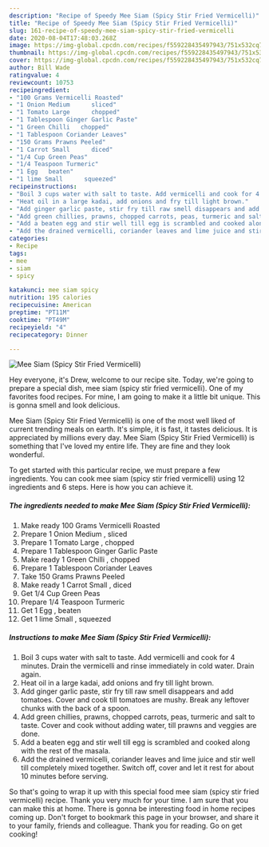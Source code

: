 ```yaml
---
description: "Recipe of Speedy Mee Siam (Spicy Stir Fried Vermicelli)"
title: "Recipe of Speedy Mee Siam (Spicy Stir Fried Vermicelli)"
slug: 161-recipe-of-speedy-mee-siam-spicy-stir-fried-vermicelli
date: 2020-08-04T17:48:03.268Z
image: https://img-global.cpcdn.com/recipes/f559228435497943/751x532cq70/mee-siam-spicy-stir-fried-vermicelli-recipe-main-photo.jpg
thumbnail: https://img-global.cpcdn.com/recipes/f559228435497943/751x532cq70/mee-siam-spicy-stir-fried-vermicelli-recipe-main-photo.jpg
cover: https://img-global.cpcdn.com/recipes/f559228435497943/751x532cq70/mee-siam-spicy-stir-fried-vermicelli-recipe-main-photo.jpg
author: Bill Wade
ratingvalue: 4
reviewcount: 10753
recipeingredient:
- "100 Grams Vermicelli Roasted"
- "1 Onion Medium      sliced"
- "1 Tomato Large      chopped"
- "1 Tablespoon Ginger Garlic Paste"
- "1 Green Chilli   chopped"
- "1 Tablespoon Coriander Leaves"
- "150 Grams Prawns Peeled"
- "1 Carrot Small      diced"
- "1/4 Cup Green Peas"
- "1/4 Teaspoon Turmeric"
- "1 Egg   beaten"
- "1 lime Small      squeezed"
recipeinstructions:
- "Boil 3 cups water with salt to taste. Add vermicelli and cook for 4 minutes. Drain the vermicelli and rinse immediately in cold water. Drain again."
- "Heat oil in a large kadai, add onions and fry till light brown."
- "Add ginger garlic paste, stir fry till raw smell disappears and add tomatoes. Cover and cook till tomatoes are mushy. Break any leftover chunks with the back of a spoon."
- "Add green chillies, prawns, chopped carrots, peas, turmeric and salt to taste. Cover and cook without adding water, till prawns and veggies are done."
- "Add a beaten egg and stir well till egg is scrambled and cooked along with the rest of the masala."
- "Add the drained vermicelli, coriander leaves and lime juice and stir well till completely mixed together. Switch off, cover and let it rest for about 10 minutes before serving."
categories:
- Recipe
tags:
- mee
- siam
- spicy

katakunci: mee siam spicy 
nutrition: 195 calories
recipecuisine: American
preptime: "PT11M"
cooktime: "PT49M"
recipeyield: "4"
recipecategory: Dinner

---
```



![Mee Siam (Spicy Stir Fried Vermicelli)](https://img-global.cpcdn.com/recipes/f559228435497943/751x532cq70/mee-siam-spicy-stir-fried-vermicelli-recipe-main-photo.jpg)

Hey everyone, it's Drew, welcome to our recipe site. Today, we're going to prepare a special dish, mee siam (spicy stir fried vermicelli). One of my favorites food recipes. For mine, I am going to make it a little bit unique. This is gonna smell and look delicious.

Mee Siam (Spicy Stir Fried Vermicelli) is one of the most well liked of current trending meals on earth. It's simple, it is fast, it tastes delicious. It is appreciated by millions every day. Mee Siam (Spicy Stir Fried Vermicelli) is something that I've loved my entire life. They are fine and they look wonderful.




To get started with this particular recipe, we must prepare a few ingredients. You can cook mee siam (spicy stir fried vermicelli) using 12 ingredients and 6 steps. Here is how you can achieve it.

<!--inarticleads1-->

##### The ingredients needed to make Mee Siam (Spicy Stir Fried Vermicelli):

1. Make ready 100 Grams Vermicelli Roasted
1. Prepare 1 Onion Medium    ,  sliced
1. Prepare 1 Tomato Large    ,  chopped
1. Prepare 1 Tablespoon Ginger Garlic Paste
1. Make ready 1 Green Chilli ,  chopped
1. Prepare 1 Tablespoon Coriander Leaves
1. Take 150 Grams Prawns Peeled
1. Make ready 1 Carrot Small    ,  diced
1. Get 1/4 Cup Green Peas
1. Prepare 1/4 Teaspoon Turmeric
1. Get 1 Egg ,  beaten
1. Get 1 lime Small    ,  squeezed




<!--inarticleads2-->

##### Instructions to make Mee Siam (Spicy Stir Fried Vermicelli):

1. Boil 3 cups water with salt to taste. Add vermicelli and cook for 4 minutes. Drain the vermicelli and rinse immediately in cold water. Drain again.
1. Heat oil in a large kadai, add onions and fry till light brown.
1. Add ginger garlic paste, stir fry till raw smell disappears and add tomatoes. Cover and cook till tomatoes are mushy. Break any leftover chunks with the back of a spoon.
1. Add green chillies, prawns, chopped carrots, peas, turmeric and salt to taste. Cover and cook without adding water, till prawns and veggies are done.
1. Add a beaten egg and stir well till egg is scrambled and cooked along with the rest of the masala.
1. Add the drained vermicelli, coriander leaves and lime juice and stir well till completely mixed together. Switch off, cover and let it rest for about 10 minutes before serving.




So that's going to wrap it up with this special food mee siam (spicy stir fried vermicelli) recipe. Thank you very much for your time. I am sure that you can make this at home. There is gonna be interesting food in home recipes coming up. Don't forget to bookmark this page in your browser, and share it to your family, friends and colleague. Thank you for reading. Go on get cooking!
